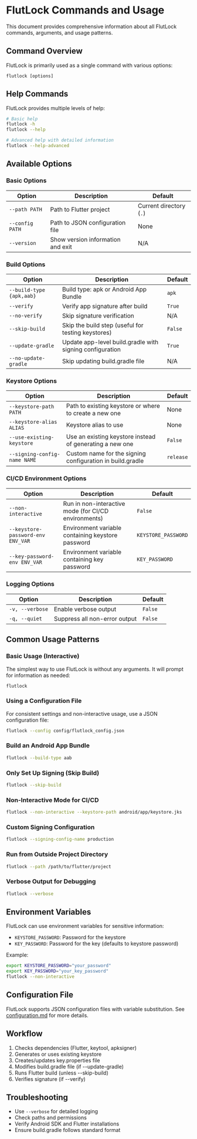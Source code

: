 # FlutLock Commands and Usage

This document provides comprehensive information about all FlutLock commands, arguments, and usage patterns.

## Command Overview

FlutLock is primarily used as a single command with various options:

```
flutlock [options]
```

## Help Commands

FlutLock provides multiple levels of help:

```bash
# Basic help
flutlock -h
flutlock --help

# Advanced help with detailed information
flutlock --help-advanced
```

## Available Options

### Basic Options

| Option          | Description                       | Default                 |
| --------------- | --------------------------------- | ----------------------- |
| `--path PATH`   | Path to Flutter project           | Current directory (`.`) |
| `--config PATH` | Path to JSON configuration file   | None                    |
| `--version`     | Show version information and exit | N/A                     |

### Build Options

| Option                   | Description                                              | Default |
| ------------------------ | -------------------------------------------------------- | ------- |
| `--build-type {apk,aab}` | Build type: apk or Android App Bundle                    | `apk`   |
| `--verify`               | Verify app signature after build                         | `True`  |
| `--no-verify`            | Skip signature verification                              | N/A     |
| `--skip-build`           | Skip the build step (useful for testing keystores)       | `False` |
| `--update-gradle`        | Update app-level build.gradle with signing configuration | `True`  |
| `--no-update-gradle`     | Skip updating build.gradle file                          | N/A     |

### Keystore Options

| Option                       | Description                                               | Default   |
| ---------------------------- | --------------------------------------------------------- | --------- |
| `--keystore-path PATH`       | Path to existing keystore or where to create a new one    | None      |
| `--keystore-alias ALIAS`     | Keystore alias to use                                     | None      |
| `--use-existing-keystore`    | Use an existing keystore instead of generating a new one  | `False`   |
| `--signing-config-name NAME` | Custom name for the signing configuration in build.gradle | `release` |

### CI/CD Environment Options

| Option                            | Description                                          | Default             |
| --------------------------------- | ---------------------------------------------------- | ------------------- |
| `--non-interactive`               | Run in non-interactive mode (for CI/CD environments) | `False`             |
| `--keystore-password-env ENV_VAR` | Environment variable containing keystore password    | `KEYSTORE_PASSWORD` |
| `--key-password-env ENV_VAR`      | Environment variable containing key password         | `KEY_PASSWORD`      |

### Logging Options

| Option          | Description                   | Default |
| --------------- | ----------------------------- | ------- |
| `-v, --verbose` | Enable verbose output         | `False` |
| `-q, --quiet`   | Suppress all non-error output | `False` |

## Common Usage Patterns

### Basic Usage (Interactive)

The simplest way to use FlutLock is without any arguments. It will prompt for information as needed:

```bash
flutlock
```

### Using a Configuration File

For consistent settings and non-interactive usage, use a JSON configuration file:

```bash
flutlock --config config/flutlock_config.json
```

### Build an Android App Bundle

```bash
flutlock --build-type aab
```

### Only Set Up Signing (Skip Build)

```bash
flutlock --skip-build
```

### Non-Interactive Mode for CI/CD

```bash
flutlock --non-interactive --keystore-path android/app/keystore.jks
```

### Custom Signing Configuration

```bash
flutlock --signing-config-name production
```

### Run from Outside Project Directory

```bash
flutlock --path /path/to/flutter/project
```

### Verbose Output for Debugging

```bash
flutlock --verbose
```

## Environment Variables

FlutLock can use environment variables for sensitive information:

- `KEYSTORE_PASSWORD`: Password for the keystore
- `KEY_PASSWORD`: Password for the key (defaults to keystore password)

Example:

```bash
export KEYSTORE_PASSWORD="your_password"
export KEY_PASSWORD="your_key_password"
flutlock --non-interactive
```

## Configuration File

FlutLock supports JSON configuration files with variable substitution. See [configuration.md](configuration.md) for more details.

## Workflow

1. Checks dependencies (Flutter, keytool, apksigner)
2. Generates or uses existing keystore
3. Creates/updates key.properties file
4. Modifies build.gradle file (if --update-gradle)
5. Runs Flutter build (unless --skip-build)
6. Verifies signature (if --verify)

## Troubleshooting

- Use `--verbose` for detailed logging
- Check paths and permissions
- Verify Android SDK and Flutter installations
- Ensure build.gradle follows standard format
